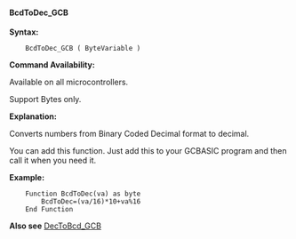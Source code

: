 <div class="section">

<div class="titlepage">

<div>

<div>

#### <span id="_bcdtodec_gcb"></span>BcdToDec\_GCB

</div>

</div>

</div>

<span class="strong">**Syntax:**</span>

``` screen
    BcdToDec_GCB ( ByteVariable )
```

<span class="strong">**Command Availability:**</span>

Available on all microcontrollers.

Support Bytes only.

<span class="strong">**Explanation:**</span>

Converts numbers from Binary Coded Decimal format to decimal.

You can add this function. Just add this to your GCBASIC program and
then call it when you need it.

<span class="strong">**Example:**</span>

``` screen
    Function BcdToDec(va) as byte
        BcdToDec=(va/16)*10+va%16
    End Function
```

<span class="strong">**Also see**</span>
<a href="_dectobcd_gcb.html" class="link" title="DecToBcd_GCB">DecToBcd_GCB</a>

</div>
